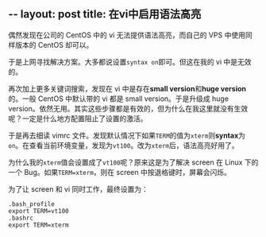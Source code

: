 --
layout: post
title: 在vi中启用语法高亮
--

偶然发现在公司的 CentOS 中的 vi 无法提供语法高亮，而自己的 VPS 中使用同样版本的 CentOS 却可以。

于是上网寻找解决方案。大多都说设置`syntax on`即可。但这在我的 vi 中是无效的。

再次加上更多关键词搜索，发现在 vi 中是存在**small version**和**huge version**的。一般 CentOS 中默认带的 vi 都是 small version。于是升级成 huge version。依然无用。其实这些步骤都是有效的，但为什么在我这里就没有生效呢？一定是什么地方配置阻止了设置的激活。

于是再去细读 vimrc 文件。发现默认情况下如果`TERM`的值为`xterm`则**syntax**为`on`。在查看当前环境变量，发现为`vt100`。改为`xterm`后，语法高亮好用了。

为什么我的`xterm`值会设置成了`vt100`呢？原来这是为了解决 screen 在 Linux 下的一个 Bug。如果`TERM=xterm`，则在 screen 中按退格键时，屏幕会闪烁。

为了让 screen 和 vi 同时工作，最终设置为：
```
.bash_profile
export TERM=vt100
.bashrc
export TERM=xterm
```

